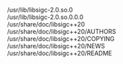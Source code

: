 /usr/lib/libsigc-2.0.so.0  
/usr/lib/libsigc-2.0.so.0.0.0  
/usr/share/doc/libsigc++20  
/usr/share/doc/libsigc++20/AUTHORS  
/usr/share/doc/libsigc++20/COPYING  
/usr/share/doc/libsigc++20/NEWS  
/usr/share/doc/libsigc++20/README  
